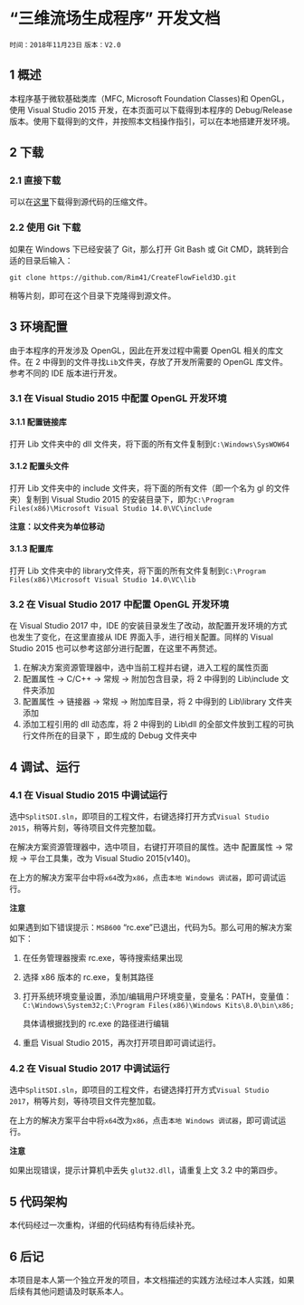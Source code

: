 # “三维流场生成程序” 开发文档

`时间：2018年11月23日` `版本：V2.0`

## 1 概述

本程序基于微软基础类库（MFC, Microsoft Foundation Classes)和 OpenGL，使用 Visual Studio 2015 开发，在本页面可以下载得到本程序的 Debug/Release 版本。使用下载得到的文件，并按照本文档操作指引，可以在本地搭建开发环境。



## 2 下载

### 2.1 直接下载

可以在[这里](https://github.com/Rim41/CreateFlowField3D/archive/master.zip)下载得到源代码的压缩文件。

### 2.2 使用 Git 下载

如果在 Windows 下已经安装了 Git，那么打开 Git Bash 或 Git CMD，跳转到合适的目录后输入：

`git clone https://github.com/Rim41/CreateFlowField3D.git`

稍等片刻，即可在这个目录下克隆得到源文件。



## 3 环境配置

由于本程序的开发涉及 OpenGL，因此在开发过程中需要 OpenGL 相关的库文件。在 2 中得到的文件寻找`Lib`文件夹，存放了开发所需要的 OpenGL 库文件。参考不同的 IDE 版本进行开发。

### 3.1 在 Visual Studio 2015 中配置 OpenGL 开发环境

#### 3.1.1 配置链接库

打开 Lib 文件夹中的 dll 文件夹，将下面的所有文件复制到`C:\Windows\SysWOW64`

#### 3.1.2 配置头文件

打开 Lib 文件夹中的 include 文件夹，将下面的所有文件（即一个名为 gl 的文件夹）复制到 Visual Studio 2015 的安装目录下，即为`C:\Program Files(x86)\Microsoft Visual Studio 14.0\VC\include` 

**注意：以文件夹为单位移动**

#### 3.1.3 配置库

打开 Lib 文件夹中的 library文件夹，将下面的所有文件复制到`C:\Program Files(x86)\Microsoft Visual Studio 14.0\VC\lib`

### 3.2 在 Visual Studio 2017 中配置 OpenGL 开发环境

在 Visual Studio 2017 中，IDE 的安装目录发生了改动，故配置开发环境的方式也发生了变化，在这里直接从 IDE 界面入手，进行相关配置。同样的 Visual Studio 2015 也可以参考这部分进行配置，在这里不再赘述。

1. 在解决方案资源管理器中，选中当前工程并右键，进入工程的属性页面
2. 配置属性 -> C/C++ -> 常规 -> 附加包含目录，将 2 中得到的 Lib\include 文件夹添加
3. 配置属性 -> 链接器 -> 常规 -> 附加库目录，将 2 中得到的 Lib\library 文件夹添加
4. 添加工程引用的 dll 动态库，将 2 中得到的 Lib\dll 的全部文件放到工程的可执行文件所在的目录下 ，即生成的 Debug 文件夹中



## 4 调试、运行

### 4.1 在 Visual Studio 2015 中调试运行

选中`SplitSDI.sln`，即项目的工程文件，右键选择打开方式`Visual Studio 2015`，稍等片刻，等待项目文件完整加载。

在解决方案资源管理器中，选中项目，右键打开项目的属性。选中 配置属性 -> 常规 -> 平台工具集，改为 Visual Studio 2015(v140)。

在上方的解决方案平台中将`x64`改为`x86`，点击`本地 Windows 调试器`，即可调试运行。

**注意**

如果遇到如下错误提示：`MSB600` “rc.exe”已退出，代码为5。那么可用的解决方案如下：

1. 在任务管理器搜索 rc.exe，等待搜索结果出现

2. 选择 x86 版本的 rc.exe，复制其路径

3. 打开系统环境变量设置，添加/编辑用户环境变量，变量名：PATH，变量值：`C:\Windows\System32;C:\Program Files(x86)\Windows Kits\8.0\bin\x86;`

   具体请根据找到的 rc.exe 的路径进行编辑

4. 重启 Visual Studio 2015，再次打开项目即可调试运行。




### 4.2 在 Visual Studio 2017 中调试运行

选中`SplitSDI.sln`，即项目的工程文件，右键选择打开方式`Visual Studio 2017`，稍等片刻，等待项目文件完整加载。

在上方的解决方案平台中将`x64`改为`x86`，点击`本地 Windows 调试器`，即可调试运行。

**注意**

如果出现错误，提示计算机中丢失 `glut32.dll`，请重复上文 3.2 中的第四步。



## 5 代码架构

本代码经过一次重构，详细的代码结构有待后续补充。



## 6  后记

本项目是本人第一个独立开发的项目，本文档描述的实践方法经过本人实践，如果后续有其他问题请及时联系本人。







